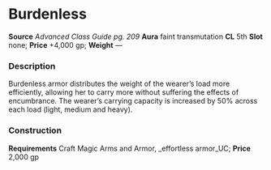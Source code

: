 ﻿---
name: "Burdenless"
type: ['armor_quality']
price: "+4,000 gp"
description: |
  "Burdenless armor distributes the weight of the wearer’s load more efficiently, allowing her to carry more without suffering the effects of encumbrance. The wearer’s carrying capacity is increased by 50% across each load (light, medium and heavy)."
---

#  Burdenless

**Source** _Advanced Class Guide pg. 209_
**Aura** faint transmutation **CL** 5th
**Slot** none; **Price** +4,000 gp; **Weight** —

### Description

Burdenless armor distributes the weight of the wearer’s load more efficiently, allowing her to carry more without suffering the effects of encumbrance. The wearer’s carrying capacity is increased by 50% across each load (light, medium and heavy).

### Construction

**Requirements** Craft Magic Arms and Armor, _effortless armor_UC; **Price** 2,000 gp